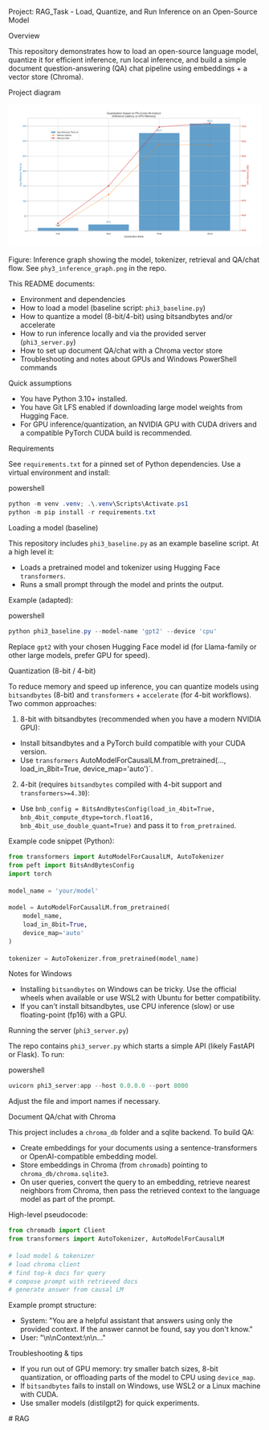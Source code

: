 Project: RAG_Task - Load, Quantize, and Run Inference on an Open-Source Model

Overview

This repository demonstrates how to load an open-source language model, quantize it for efficient inference, run local inference, and build a simple document question-answering (QA) chat pipeline using embeddings + a vector store (Chroma).

Project diagram

![Inference graph](phy3_inference_graph.png)

Figure: Inference graph showing the model, tokenizer, retrieval and QA/chat flow. See `phy3_inference_graph.png` in the repo.

This README documents:
- Environment and dependencies
- How to load a model (baseline script: `phi3_baseline.py`)
- How to quantize a model (8-bit/4-bit) using bitsandbytes and/or accelerate
- How to run inference locally and via the provided server (`phi3_server.py`)
- How to set up document QA/chat with a Chroma vector store
- Troubleshooting and notes about GPUs and Windows PowerShell commands

Quick assumptions

- You have Python 3.10+ installed.
- You have Git LFS enabled if downloading large model weights from Hugging Face.
- For GPU inference/quantization, an NVIDIA GPU with CUDA drivers and a compatible PyTorch CUDA build is recommended.

Requirements

See `requirements.txt` for a pinned set of Python dependencies. Use a virtual environment and install:

powershell
```powershell
python -m venv .venv; .\.venv\Scripts\Activate.ps1
python -m pip install -r requirements.txt
```

Loading a model (baseline)

This repository includes `phi3_baseline.py` as an example baseline script. At a high level it:
- Loads a pretrained model and tokenizer using Hugging Face `transformers`.
- Runs a small prompt through the model and prints the output.

Example (adapted):

powershell
```powershell
python phi3_baseline.py --model-name 'gpt2' --device 'cpu'
```

Replace `gpt2` with your chosen Hugging Face model id (for Llama-family or other large models, prefer GPU for speed).

Quantization (8-bit / 4-bit)

To reduce memory and speed up inference, you can quantize models using `bitsandbytes` (8-bit) and `transformers` + `accelerate` (for 4-bit workflows). Two common approaches:

1) 8-bit with bitsandbytes (recommended when you have a modern NVIDIA GPU):
- Install bitsandbytes and a PyTorch build compatible with your CUDA version.
- Use `transformers` AutoModelForCausalLM.from_pretrained(..., load_in_8bit=True, device_map='auto')`.

2) 4-bit (requires `bitsandbytes` compiled with 4-bit support and `transformers>=4.30`):
- Use `bnb_config = BitsAndBytesConfig(load_in_4bit=True, bnb_4bit_compute_dtype=torch.float16, bnb_4bit_use_double_quant=True)` and pass it to `from_pretrained`.

Example code snippet (Python):

```python
from transformers import AutoModelForCausalLM, AutoTokenizer
from peft import BitsAndBytesConfig
import torch

model_name = 'your/model'

model = AutoModelForCausalLM.from_pretrained(
    model_name,
    load_in_8bit=True,
    device_map='auto'
)

tokenizer = AutoTokenizer.from_pretrained(model_name)
```

Notes for Windows

- Installing `bitsandbytes` on Windows can be tricky. Use the official wheels when available or use WSL2 with Ubuntu for better compatibility.
- If you can't install bitsandbytes, use CPU inference (slow) or use floating-point (fp16) with a GPU.

Running the server (`phi3_server.py`)

The repo contains `phi3_server.py` which starts a simple API (likely FastAPI or Flask). To run:

powershell
```powershell
uvicorn phi3_server:app --host 0.0.0.0 --port 8000
```

Adjust the file and import names if necessary.

Document QA/chat with Chroma

This project includes a `chroma_db` folder and a sqlite backend. To build QA:
- Create embeddings for your documents using a sentence-transformers or OpenAI-compatible embedding model.
- Store embeddings in Chroma (from `chromadb`) pointing to `chroma_db/chroma.sqlite3`.
- On user queries, convert the query to an embedding, retrieve nearest neighbors from Chroma, then pass the retrieved context to the language model as part of the prompt.

High-level pseudocode:

```python
from chromadb import Client
from transformers import AutoTokenizer, AutoModelForCausalLM

# load model & tokenizer
# load chroma client
# find top-k docs for query
# compose prompt with retrieved docs
# generate answer from causal LM
```

Example prompt structure:
- System: "You are a helpful assistant that answers using only the provided context. If the answer cannot be found, say you don't know." 
- User: "<query>\n\nContext:\n<doc1>\n<doc2>..."

Troubleshooting & tips

- If you run out of GPU memory: try smaller batch sizes, 8-bit quantization, or offloading parts of the model to CPU using `device_map`.
- If `bitsandbytes` fails to install on Windows, use WSL2 or a Linux machine with CUDA.
- Use smaller models (distilgpt2) for quick experiments.


#   R A G 
 
 